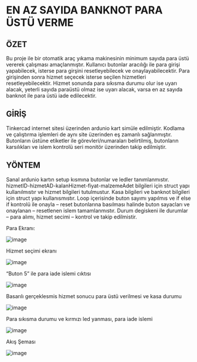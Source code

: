 # EN AZ SAYIDA BANKNOT PARA ÜSTÜ VERME


## ÖZET
Bu proje ile bir otomatik araç yıkama makinesinin minimum sayıda para üstü vererek çalışması amaçlanmıştır. Kullanıcı butonlar aracılığı ile para girişi yapabilecek, isterse para girşini resetleyebilecek ve onaylayabilecektir. Para girişinden sonra hizmet seçecek isterse seçilen hizmetleri resetleyebilecektir.
Hizmet sonunda para sıkısma durumu olur ise uyarı alacak, yeterli sayıda paraüstü olmaz ise uyarı alacak, varsa en az sayıda banknot ile para üstü iade edilecektir. 

## GİRİŞ
Tinkercad internet sitesi üzerinden ardunio kart simüle edilmiştir. Kodlama ve çalıştırma işlemleri de aynı site üzerinden eş zamanlı sağlanmıştır. Butonların üstüne etiketler ile görevleri/numaraları belirtilmiş, butonların karsılıkları ve islem kontrolü seri monitör üzerinden takip edilmiştir. 
  

## YÖNTEM

Sanal ardunio kartın setup kısmına butonlar ve ledler tanımlanmıstır.   hizmetID-hizmetAD-kalanHizmet-fiyat-malzemeAdet bilgileri için struct yapı kullanılmıstır ve hizmet bilgileri tutulmustur. Kasa bilgileri ve banknot bilgileri için struct yapı kullanısmıstır. Loop içerisinde buton sayımı yapılmıs ve if else if kontrolü ile onayla – reset butonlarına basılması halinde buton sayacları ve onaylanan – resetlenen islem tamamlanmıstır. Durum degiskeni ile durumlar – para alımı, hizmet secimi – kontrol ve takip edilmistir.

Para Ekranı: 

![image](https://user-images.githubusercontent.com/121980906/215309089-f2d17e78-ecc9-4230-bde2-660bc01686f7.png)



Hizmet seçimi ekranı

![image](https://user-images.githubusercontent.com/121980906/215309136-ff540a2c-547a-4d24-8e66-7967de24d94b.png)



“Buton 5” ile para iade islemi cıktısı

![image](https://user-images.githubusercontent.com/121980906/215309148-e6d9cf18-dc9d-4882-b9ca-acf1a5a16894.png)



Basarılı gerçeklesmis hizmet sonucu para üstü verilmesi ve kasa durumu

![image](https://user-images.githubusercontent.com/121980906/215309155-2dbc782a-0e4e-4bda-9cf0-7fa4a3534312.png)



Para sıkısma durumu ve kırmızı led yanması, para iade islemi

![image](https://user-images.githubusercontent.com/121980906/215309159-ae76df47-0065-4d32-b542-fb77a6e81484.png)



Akış Şeması


![image](https://user-images.githubusercontent.com/121980906/215309162-6e2a40f2-58bd-4b68-b5d3-40d903f152be.png)




